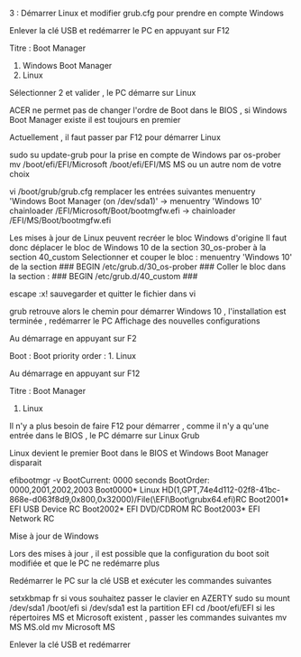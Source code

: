 3 : Démarrer Linux et modifier grub.cfg pour prendre en compte Windows

Enlever la clé USB et redémarrer le PC en appuyant sur F12

Titre : Boot Manager
1. Windows Boot Manager
2. Linux

Sélectionner 2 et valider , le PC démarre sur Linux

ACER ne permet pas de changer l'ordre de Boot dans le BIOS , si Windows Boot Manager existe il est toujours en premier

Actuellement , il faut passer par F12 pour démarrer Linux

sudo su
update-grub                                               pour la prise en compte de Windows par os-prober
mv /boot/efi/EFI/Microsoft /boot/efi/EFI/MS	 	  MS ou un autre nom de votre choix

vi /boot/grub/grub.cfg                                    remplacer les entrées suivantes
	menuentry 'Windows Boot Manager (on /dev/sda1)'   ->	menuentry 'Windows 10'
	chainloader /EFI/Microsoft/Boot/bootmgfw.efi	  ->	chainloader /EFI/MS/Boot/bootmgfw.efi

Les mises à jour de Linux peuvent recréer le bloc Windows d'origine
Il faut donc déplacer le bloc de Windows 10 de la section 30_os-prober à la section 40_custom
Selectionner et couper le bloc : menuentry 'Windows 10' de la section ### BEGIN /etc/grub.d/30_os-prober ###
Coller le bloc dans la section : ### BEGIN /etc/grub.d/40_custom ###

escape :x!                                                sauvegarder et quitter le fichier dans vi

grub retrouve alors le chemin pour démarrer Windows 10 , l'installation est terminée , redémarrer le PC
Affichage des nouvelles configurations

Au démarrage en appuyant sur F2

Boot        : Boot priority order     : 1. Linux

Au démarrage en appuyant sur F12

Titre : Boot Manager
1. Linux

Il n'y a plus besoin de faire F12 pour démarrer , comme il n'y a qu'une entrée dans le BIOS , le PC démarre sur Linux Grub

Linux devient le premier Boot dans le BIOS et Windows Boot Manager disparait

efibootmgr -v
BootCurrent: 0000 seconds
BootOrder: 0000,2001,2002,2003
Boot0000\* Linux HD(1,GPT,74e4d112-02f8-41bc-868e-d063f8d9,0x800,0x32000)/File(\EFI\Boot\grubx64.efi)RC
Boot2001\* EFI USB Device	RC
Boot2002\* EFI DVD/CDROM	RC
Boot2003\* EFI Network	 RC

Mise à jour de Windows

Lors des mises à jour , il est possible que la configuration du boot soit modifiée et que le PC ne redémarre plus

Redémarrer le PC sur la clé USB et exécuter les commandes suivantes

setxkbmap fr                                            si vous souhaitez passer le clavier en AZERTY
sudo su
mount /dev/sda1 /boot/efi				si /dev/sda1 est la partition EFI
cd /boot/efi/EFI
si les répertoires MS et Microsoft existent , passer les commandes suivantes
mv MS MS.old
mv Microsoft MS

Enlever la clé USB et redémarrer
